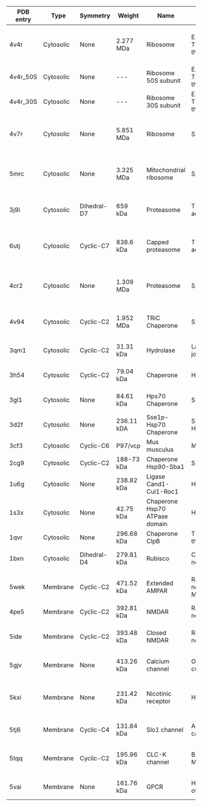 | PDB entry | Type | Symmetry | Weight | Name | Organism | Additional observation |
| --- | --- | --- | --- | --- | --- | --- |
| 4v4r | Cytosolic | None | 2.277 MDa | Ribosome | E. coli / Thermus thermophilus | Model for prokaryotic (bacterial) full (70S) ribosome |
| 4v4r_50S | Cytosolic | None | --- | Ribosome 50S subunit | E. coli / Thermus thermophilus | Obtained from 4v4r entry |
| 4v4r_30S | Cytosolic | None | --- | Ribosome 30S subunit | E. coli / Thermus thermophilus | Obtained from 4v4r entry |
| 4v7r | Cytosolic | None | 5.851 MDa | Ribosome | S. cerevisae | Model for eukaryotic (yeast) cytosolic ribosome
| 5mrc | Cytosolic | None | 3.325 MDa | Mitochondrial ribosome | S. cerevisae | Model for eukaryotic (yeast) mitochondrial ribosome
| 3j9i | Cytosolic | Dihedral-D7 | 659 kDa | Proteasome | Thermoplasma acidophilum | Model for 20S prokaryotic (bacterial) proteasome
| 6utj | Cytosolic | Cyclic-C7 | 838.6 kDa | Capped proteasome | Thermoplasma acidophilum | Model for 20S prokaryotic (bacterial) proteasome singly capped
| 4cr2 | Cytosolic | None | 1.309 MDa | Proteasome | S. cerevisae | Model for 20S eukaryotic (yeast) proteasome (26S) |
| 4v94 | Cytosolic | Cyclic-C2 | 1.952 MDa | TRiC Chaperone | S. cerevisae | Model for eukaryotic (yeast) TRiC chaperone |
| 3qm1 | Cytosolic | Cyclic-C2 | 31.31 kDa | Hydrolase | Lactobacilus johnsonii | Just a small ball at 10 A/voxel |
| 3h54 | Cytosolic | Cyclic-C2 | 79.04 kDa | Chaperone | H. sapiens | A small croisant at 10 A/voxel |
| 3gl1 | Cytosolic | None | 84.61 kDa | Hps70 Chaperone | S. cerevisae | Similar to 3h54 but asymmetric |
| 3d2f | Cytosolic | None | 236.11 kDA | Sse1p-Hsp70 Chaperone | S. cerevisae / H. sapiens | Medium size |
| 3cf3 | Cytosolic | Cyclic-C6 | P97/vcp | Mus musculus | Medium size |
| 2cg9 | Cytosolic | Cyclic-C2 | 188-73 kDa | Chaperone Hsp90-Sba1 | S. cerevisiae | Medium size
| 1u6g | Cytosolic | None | 238.82 kDa | Ligase Cand1-Cul1-Roc1 | H. sapiens | Medium size
| 1s3x | Cytosolic | None | 42.75 kDa | Chaperone Hsp70 ATPase domain | H. spaiens | Just a small blob at 10 A/voxel
| 1qvr | Cytosolic | None | 296.68 kDa | Chaperone ClpB | T. thermophilus | Medium size
| 1bxn | Cytosolic | Dihedral-D4 | 279.81 kDa | Rubisco | Cupriavidus necator | Medium size ball-like structure
| 5wek | Membrane | Cyclic-C2 | 471.52 kDa | Extended AMPAR | Rattus norvegicus / Mus musculus | Neuroreceptor AMPAR "extended" version |
| 4pe5 | Membrane | Cyclic-C2 | 392.81 kDa | NMDAR | Rattus norvegicus | Neuroreceptor NMDAR |
| 5ide | Membrane | Cyclic-C2 | 393.48 kDa | Closed NMDAR | Rattus norvegicus | Neuroreceptor AMPAR "closed" version |
| 5gjv | Membrane | None | 413.26 kDa | Calcium channel | Orcytolagus cuniculus | Synpatic calcium channel |
| 5kxi | Membrane | None | 231.42 kDa | Nicotinic receptor | H. sapiens | Non-membrane domain with symmetry Cyclic-C5
| 5tj6 | Membrane | Cyclic-C4 | 131.84 kDa | Slo1 channel | Aplysia californica | Non-membrane domain small
| 5tqq | Membrane | Cyclic-C2 | 195.96 kDa | CLC-K channel | Bos taurus / Mus musculus | Non-membrane domains small at both sides |
| 5vai | Membrane | None | 161.76 kDa | GPCR | H. sapiens and others | A type of GPCR of human